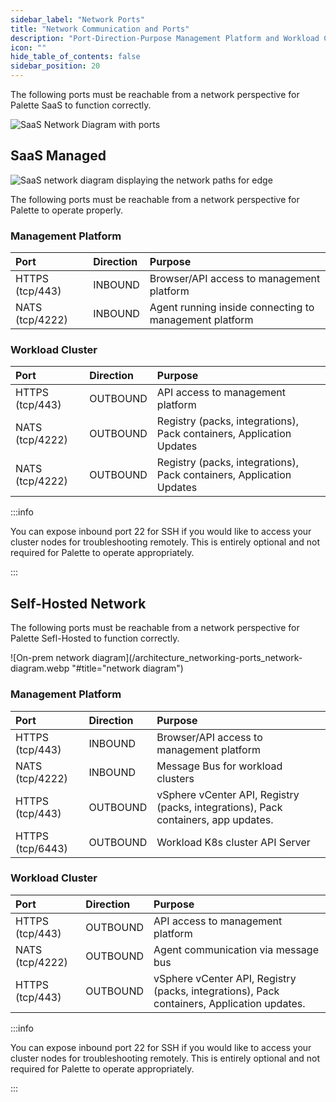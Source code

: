 ```yaml
---
sidebar_label: "Network Ports"
title: "Network Communication and Ports"
description: "Port-Direction-Purpose Management Platform and Workload Clusters"
icon: ""
hide_table_of_contents: false
sidebar_position: 20
---
```


The following ports must be reachable from a network perspective for Palette SaaS to function correctly.

![SaaS Network Diagram with ports](/architecture_networking-ports_saas-network-diagram-nats.webp "title=SaaS Network Diagram with ports")

## SaaS Managed

![SaaS network diagram displaying the network paths for edge](/architecture_networking-ports_saas-network-diagram-edge_nats.webp)

The following ports must be reachable from a network perspective for Palette to operate properly.

### Management Platform

| Port            | Direction | Purpose                                                |
| :-------------- | :-------- | :----------------------------------------------------- |
| HTTPS (tcp/443) | INBOUND   | Browser/API access to management platform              |
| NATS (tcp/4222) | INBOUND   | Agent running inside connecting to management platform |

### Workload Cluster

| Port            | Direction | Purpose                                                              |
| :-------------- | :-------- | :------------------------------------------------------------------- |
| HTTPS (tcp/443) | OUTBOUND  | API access to management platform                                    |
| NATS (tcp/4222) | OUTBOUND  | Registry (packs, integrations), Pack containers, Application Updates |
| NATS (tcp/4222) | OUTBOUND  | Registry (packs, integrations), Pack containers, Application Updates |

:::info

You can expose inbound port 22 for SSH if you would like to access your cluster nodes for troubleshooting remotely. This
is entirely optional and not required for Palette to operate appropriately.

:::

## Self-Hosted Network

The following ports must be reachable from a network perspective for Palette Sefl-Hosted to function correctly.

![On-prem network diagram](/architecture_networking-ports_network-diagram.webp "#title="network diagram")

### Management Platform

| Port             | Direction | Purpose                                                                            |
| :--------------- | :-------- | :--------------------------------------------------------------------------------- |
| HTTPS (tcp/443)  | INBOUND   | Browser/API access to management platform                                          |
| NATS (tcp/4222)  | INBOUND   | Message Bus for workload clusters                                                  |
| HTTPS (tcp/443)  | OUTBOUND  | vSphere vCenter API, Registry (packs, integrations), Pack containers, app updates. |
| HTTPS (tcp/6443) | OUTBOUND  | Workload K8s cluster API Server                                                    |

### Workload Cluster

| Port            | Direction | Purpose                                                                                    |
| :-------------- | :-------- | :----------------------------------------------------------------------------------------- |
| HTTPS (tcp/443) | OUTBOUND  | API access to management platform                                                          |
| NATS (tcp/4222) | OUTBOUND  | Agent communication via message bus                                                        |
| HTTPS (tcp/443) | OUTBOUND  | vSphere vCenter API, Registry (packs, integrations), Pack containers, Application updates. |

:::info

You can expose inbound port 22 for SSH if you would like to access your cluster nodes for troubleshooting remotely. This
is entirely optional and not required for Palette to operate appropriately.

:::
